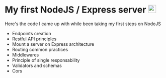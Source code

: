 <h1> My first NodeJS / Express server <img src="https://seeklogo.com/images/N/nodejs-logo-FBE122E377-seeklogo.com.png" width="25" height="25" alt="node Js logo"></h1>
<p>Here's the code I came up with while been taking my first steps on NodeJS
<ul>
<li> Endpoints creation</li>
<li> Restful API principles</li>
<li> Mount a server on Express architecture </li>
<li> Routing common practices </li>
<li> Middlewares </li>
<li> Principle of single responsability </li>
<li> Validators and schemas </li>
<li> Cors </li>
</ul>
</p>
